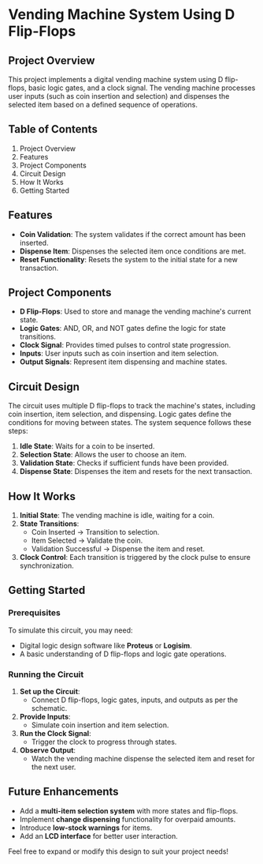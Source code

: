 # Vending Machine System Using D Flip-Flops

## Project Overview

This project implements a digital vending machine system using D flip-flops, basic logic gates, and a clock signal. The vending machine processes user inputs (such as coin insertion and selection) and dispenses the selected item based on a defined sequence of operations.


## Table of Contents

1. Project Overview  
2. Features  
3. Project Components  
4. Circuit Design  
5. How It Works  
6. Getting Started  


## Features
 
- **Coin Validation**: The system validates if the correct amount has been inserted.  
- **Dispense Item**: Dispenses the selected item once conditions are met.  
- **Reset Functionality**: Resets the system to the initial state for a new transaction.  


## Project Components

- **D Flip-Flops**: Used to store and manage the vending machine's current state.  
- **Logic Gates**: AND, OR, and NOT gates define the logic for state transitions.  
- **Clock Signal**: Provides timed pulses to control state progression.  
- **Inputs**: User inputs such as coin insertion and item selection.  
- **Output Signals**: Represent item dispensing and machine states.  


## Circuit Design

The circuit uses multiple D flip-flops to track the machine's states, including coin insertion, item selection, and dispensing. Logic gates define the conditions for moving between states. The system sequence follows these steps:

1. **Idle State**: Waits for a coin to be inserted.  
2. **Selection State**: Allows the user to choose an item.  
3. **Validation State**: Checks if sufficient funds have been provided.  
4. **Dispense State**: Dispenses the item and resets for the next transaction.  


## How It Works

1. **Initial State**: The vending machine is idle, waiting for a coin.  
2. **State Transitions**: 
   - Coin Inserted -> Transition to selection.  
   - Item Selected -> Validate the coin.  
   - Validation Successful -> Dispense the item and reset.  
3. **Clock Control**: Each transition is triggered by the clock pulse to ensure synchronization.  


## Getting Started

### Prerequisites

To simulate this circuit, you may need:

- Digital logic design software like **Proteus** or **Logisim**.  
- A basic understanding of D flip-flops and logic gate operations.  

### Running the Circuit

1. **Set up the Circuit**:  
   - Connect D flip-flops, logic gates, inputs, and outputs as per the schematic.  
2. **Provide Inputs**:  
   - Simulate coin insertion and item selection.  
3. **Run the Clock Signal**:  
   - Trigger the clock to progress through states.  
4. **Observe Output**:  
   - Watch the vending machine dispense the selected item and reset for the next user.  


## Future Enhancements

- Add a **multi-item selection system** with more states and flip-flops.  
- Implement **change dispensing** functionality for overpaid amounts.  
- Introduce **low-stock warnings** for items.  
- Add an **LCD interface** for better user interaction.  


Feel free to expand or modify this design to suit your project needs!
